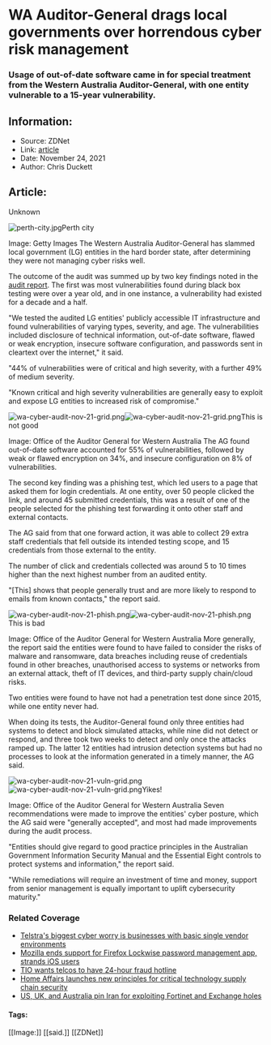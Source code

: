 # WA Auditor-General drags local governments over horrendous cyber risk management
### Usage of out-of-date software came in for special treatment from the Western Australia Auditor-General, with one entity vulnerable to a 15-year vulnerability.

## Information:
+ Source: ZDNet
+ Link: [article](https://www.zdnet.com/article/wa-auditor-general-drags-local-governments-over-horrendous-cyber-risk-management/)
+ Date: November 24, 2021
+ Author: Chris Duckett


## Article:
Unknown

![perth-city.jpg](https://www.zdnet.com/a/img/resize/d38bd036620689e08e96236a3a0478f26c4bc4c5/2021/05/12/eb3007ab-285d-4c0b-8286-2bbfee97c99b/perth-city.jpg?width=1200&fit=bounds&auto=webp)Perth city


 Image: Getty Images
 The Western Australia Auditor-General has slammed local government (LG) entities in the hard border state, after determining they were not managing cyber risks well. 

The outcome of the audit was summed up by two key findings noted in the [audit report](https://audit.wa.gov.au/reports-and-publications/reports/cyber-security-in-local-government/). The first was most vulnerabilities found during black box testing were over a year old, and in one instance, a vulnerability had existed for a decade and a half. 

"We tested the audited LG entities' publicly accessible IT infrastructure and found vulnerabilities of varying types, severity, and age. The vulnerabilities included disclosure of technical information, out-of-date software, flawed or weak encryption, insecure software configuration, and passwords sent in cleartext over the internet," it said. 

"44% of vulnerabilities were of critical and high severity, with a further 49% of medium severity. 

"Known critical and high severity vulnerabilities are generally easy to exploit and expose LG entities to increased risk of compromise." 

![wa-cyber-audit-nov-21-grid.png]()![wa-cyber-audit-nov-21-grid.png](https://www.zdnet.com/a/img/resize/0318268c5b5f4f893c2fd819132484621e9081d9/2021/11/24/06fda1e1-7372-4cd7-8446-9331afc16e99/wa-cyber-audit-nov-21-grid.png?fit=bounds&auto=webp)This is not good


 Image: Office of the Auditor General for Western Australia
 The AG found out-of-date software accounted for 55% of vulnerabilities, followed by weak or flawed encryption on 34%, and insecure configuration on 8% of vulnerabilities. 

The second key finding was a phishing test, which led users to a page that asked them for login credentials. At one entity, over 50 people clicked the link, and around 45 submitted credentials, this was a result of one of the people selected for the phishing test forwarding it onto other staff and external contacts. 






The AG said from that one forward action, it was able to collect 29 extra staff credentials that fell outside its intended testing scope, and 15 credentials from those external to the entity. 

The number of click and credentials collected was around 5 to 10 times higher than the next highest number from an audited entity. 

"[This] shows that people generally trust and are more likely to respond to emails from known contacts," the report said. 

![wa-cyber-audit-nov-21-phish.png]()![wa-cyber-audit-nov-21-phish.png](https://www.zdnet.com/a/img/resize/1545091e155b045eeedb81def0ce2e29380ced53/2021/11/24/d872edc8-6ba1-4469-a38b-6b2eb2f2f388/wa-cyber-audit-nov-21-phish.png?fit=bounds&auto=webp)This is bad


 Image: Office of the Auditor General for Western Australia
 More generally, the report said the entities were found to have failed to consider the risks of malware and ransomware, data breaches including reuse of credentials found in other breaches, unauthorised access to systems or networks from an external attack, theft of IT devices, and third-party supply chain/cloud risks. 

Two entities were found to have not had a penetration test done since 2015, while one entity never had. 

When doing its tests, the Auditor-General found only three entities had systems to detect and block simulated attacks, while nine did not detect or respond, and three took two weeks to detect and only once the attacks ramped up. The latter 12 entities had intrusion detection systems but had no processes to look at the information generated in a timely manner, the AG said. 

![wa-cyber-audit-nov-21-vuln-grid.png]()![wa-cyber-audit-nov-21-vuln-grid.png](https://www.zdnet.com/a/img/resize/204f3cb72678520c71ab6ccb7ed1336bab088c54/2021/11/24/e544fc64-6cd0-4b6c-b06e-a30c2f2bb1f9/wa-cyber-audit-nov-21-vuln-grid.png?fit=bounds&auto=webp)Yikes!


 Image: Office of the Auditor General for Western Australia
 Seven recommendations were made to improve the entities' cyber posture, which the AG said were "generally accepted", and most had made improvements during the audit process. 

"Entities should give regard to good practice principles in the Australian Government Information Security Manual and the Essential Eight controls to protect systems and information," the report said. 

"While remediations will require an investment of time and money, support from senior management is equally important to uplift cybersecurity maturity." 

### Related Coverage

* [Telstra's biggest cyber worry is businesses with basic single vendor environments](/article/telstras-biggest-cyber-worry-is-businesses-with-basic-single-vendor-environments/)
* [Mozilla ends support for Firefox Lockwise password management app, strands iOS users](/article/mozilla-ends-support-for-firefox-lockwise-password-management-app-strands-ios-users/)
* [TIO wants telcos to have 24-hour fraud hotline](/article/tio-wants-telcos-to-have-24-hour-fraud-hotline/)
* [Home Affairs launches new principles for critical technology supply chain security](/article/home-affairs-launches-new-principles-for-critical-technology-supply-chain-security/)
* [US, UK, and Australia pin Iran for exploiting Fortinet and Exchange holes](/article/us-uk-and-australia-pin-iran-for-exploiting-fortinet-and-exchange-holes/)





#### Tags:
[[Image:]] [[said.]] [[ZDNet]]
